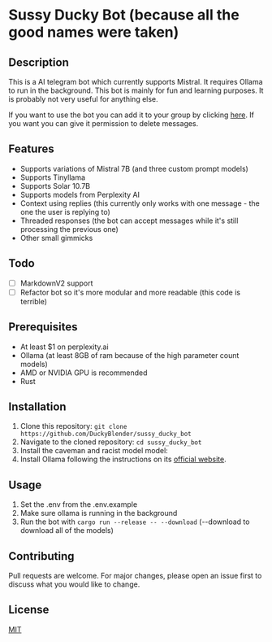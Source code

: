 # Sussy Ducky Bot (because all the good names were taken)

## Description

This is a AI telegram bot which currently supports Mistral. It requires Ollama to run in the background. This bot is mainly for fun and learning purposes. It is probably not very useful for anything else.

If you want to use the bot you can add it to your group by clicking [here](https://t.me/sussy_ducky_bot). If you want you can give it permission to delete messages.

## Features

- Supports variations of Mistral 7B (and three custom prompt models)
- Supports Tinyllama
- Supports Solar 10.7B
- Supports models from Perplexity AI
- Context using replies (this currently only works with one message - the one the user is replying to)
- Threaded responses (the bot can accept messages while it's still processing the previous one)
- Other small gimmicks

## Todo

- [ ] MarkdownV2 support
- [ ] Refactor bot so it's more modular and more readable (this code is terrible)

## Prerequisites

- At least $1 on perplexity.ai
- Ollama (at least 8GB of ram because of the high parameter count models)
- AMD or NVIDIA GPU is recommended
- Rust

## Installation

1. Clone this repository: `git clone https://github.com/DuckyBlender/sussy_ducky_bot`
2. Navigate to the cloned repository: `cd sussy_ducky_bot`
3. Install the caveman and racist model model:
4. Install Ollama following the instructions on its [official website](https://ollama.ai/).

## Usage

1. Set the .env from the .env.example
2. Make sure ollama is running in the background
3. Run the bot with `cargo run --release -- --download` (--download to download all of the models)

## Contributing

Pull requests are welcome. For major changes, please open an issue first to discuss what you would like to change.

## License

[MIT](https://choosealicense.com/licenses/mit/)
